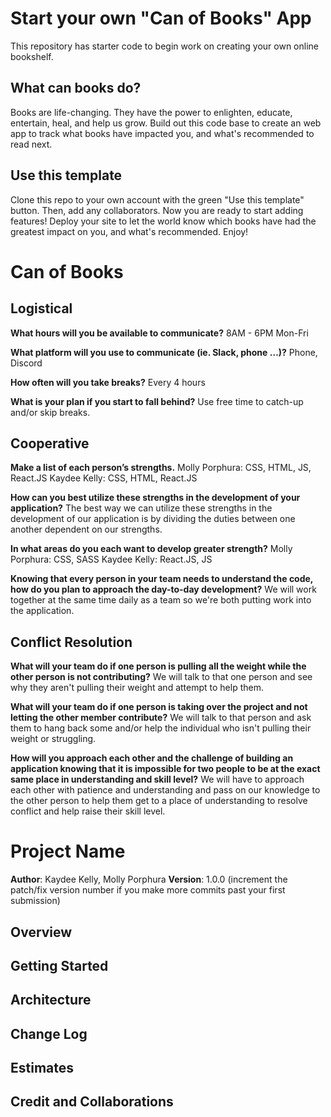 # Start your own "Can of Books" App

This repository has starter code to begin work on creating your own online bookshelf.

## What can books do?

Books are life-changing. They have the power to enlighten, educate, entertain, heal, and help us grow. Build out this code base to create an web app to track what books have impacted you, and what's recommended to read next.

## Use this template

Clone this repo to your own account with the green "Use this template" button. Then, add any collaborators. Now you are ready to start adding features! Deploy your site to let the world know which books have had the greatest impact on you, and what's recommended. Enjoy!

# Can of Books

## Logistical

**What hours will you be available to communicate?**
8AM - 6PM Mon-Fri

**What platform will you use to communicate (ie. Slack, phone …)?**
Phone, Discord

**How often will you take breaks?**
Every 4 hours

**What is your plan if you start to fall behind?**
Use free time to catch-up and/or skip breaks.

## Cooperative

**Make a list of each person’s strengths.**
Molly Porphura: CSS, HTML, JS, React.JS
Kaydee Kelly: CSS, HTML, React.JS

**How can you best utilize these strengths in the development of your application?**
The best way we can utilize these strengths in the development of our application is by dividing the duties between one another dependent on our strengths.

**In what areas do you each want to develop greater strength?**
Molly Porphura: CSS, SASS
Kaydee Kelly: React.JS, JS

**Knowing that every person in your team needs to understand the code, how do you plan to approach the day-to-day development?**
We will work together at the same time daily as a team so we're both putting work into the application.

## Conflict Resolution

**What will your team do if one person is pulling all the weight while the other person is not contributing?**
We will talk to that one person and see why they aren't pulling their weight and attempt to help them.

**What will your team do if one person is taking over the project and not letting the other member contribute?**
We will talk to that person and ask them to hang back some and/or help the individual who isn't pulling their weight or struggling.

**How will you approach each other and the challenge of building an application knowing that it is impossible for two people to be at the exact same place in understanding and skill level?**
We will have to approach each other with patience and understanding and pass on our knowledge to the other person to help them get to a place of understanding to resolve conflict and help raise their skill level.

# Project Name

**Author**: Kaydee Kelly, Molly Porphura
**Version**: 1.0.0 (increment the patch/fix version number if you make more commits past your first submission)

## Overview
<!-- Provide a high level overview of what this application is and why you are building it, beyond the fact that it's an assignment for this class. (i.e. What's your problem domain?) -->

## Getting Started
<!-- What are the steps that a user must take in order to build this app on their own machine and get it running? -->

## Architecture
<!-- Provide a detailed description of the application design. What technologies (languages, libraries, etc) you're using, and any other relevant design information. -->

## Change Log
<!-- Use this area to document the iterative changes made to your application as each feature is successfully implemented. Use time stamps. Here's an example:

01-01-2001 4:59pm - Application now has a fully-functional express server, with a GET route for the location resource. -->

## Estimates
<!-- See below -->

## Credit and Collaborations
<!-- Give credit (and a link) to other people or resources t

Name of feature: ________________________________

Estimate of time needed to complete: _____

Start time: _____

Finish time: _____

Actual time needed to complete: _____
